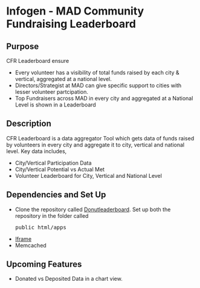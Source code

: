 # Infogen - MAD Community Fundraising Leaderboard

## Purpose

CFR Leaderboard ensure
* Every volunteer has a visibility of total funds raised by each city & vertical, aggregated at a national level.
* Directors/Strategist at MAD can give specific support to cities with lesser volunteer partcipation.
* Top Fundraisers across MAD in every city and aggregated at a National Level is shown in a Leaderboard

## Description
CFR Leaderboard is a data aggregator Tool which gets data of funds raised by volunteers in every city and aggregate it to city, vertical and national level. 
Key data includes,
- City/Vertical Participation Data
- City/Vertical Potential vs Actual Met
- Volunteer Leaderboard for City, Vertical and National Level

## Dependencies and Set Up
* Clone the repository called [Donutleaderboard][]. Set up both the repository in the folder called <pre>public_html/apps</pre>
* [Iframe][]
* Memcached

## Upcoming Features
* Donated vs Deposited Data in a chart view.

[Donutleaderboard]: https://github.com/makeadiff/donutleaderboard
[Iframe]: https://github.com/binnyva/iframe
